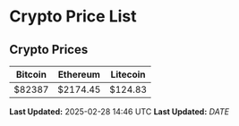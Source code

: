# Crypto Price List

## Crypto Prices
| Bitcoin | Ethereum | Litecoin |
| ------- | -------- | -------- |
| $82387 | $2174.45 | $124.83 |
**Last Updated:** 2025-02-28 14:46 UTC
**Last Updated:** $DATE$
